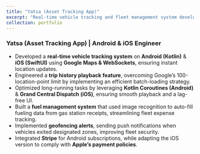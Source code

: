 ```yaml
---
title: "Yatsa (Asset Tracking App)"
excerpt: "Real-time vehicle tracking and fleet management system developed for Android (Kotlin) & iOS (SwiftUI).<br/><img src='/images/yatsa.png' width='500' height='300'>"
collection: portfolio
---
```


### Yatsa (Asset Tracking App) | Android & iOS Engineer

- Developed a **real-time vehicle tracking system** on **Android (Kotlin)** & **iOS (SwiftUI)** using **Google Maps & WebSockets**, ensuring instant location updates.
- Engineered a **trip history playback feature**, overcoming Google’s 100-location-point limit by implementing an efficient batch-loading strategy.
- Optimized long-running tasks by leveraging **Kotlin Coroutines (Android)** & **Grand Central Dispatch (iOS)**, ensuring smooth playback and a lag-free UI.
- Built a **fuel management system** that used image recognition to auto-fill fueling data from gas station receipts, streamlining fleet expense tracking.
- Implemented **geofencing alerts**, sending push notifications when vehicles exited designated zones, improving fleet security.
- Integrated **Stripe** for Android subscriptions, while adapting the iOS version to comply with **Apple’s payment policies**.
